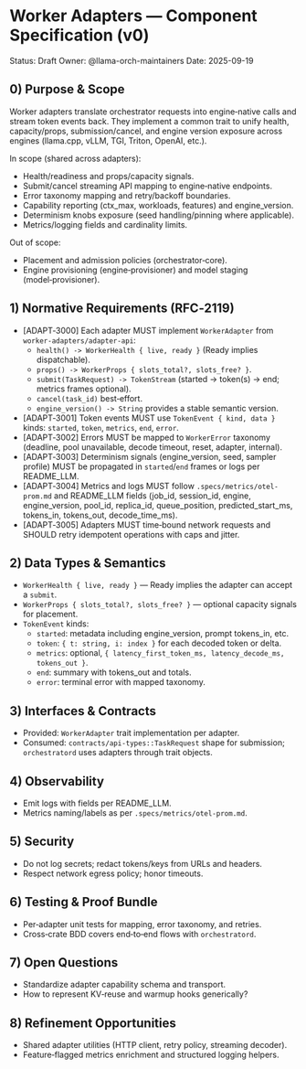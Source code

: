 # Worker Adapters — Component Specification (v0)

Status: Draft
Owner: @llama-orch-maintainers
Date: 2025-09-19

## 0) Purpose & Scope

Worker adapters translate orchestrator requests into engine‑native calls and stream token events back. They implement a common trait to unify health, capacity/props, submission/cancel, and engine version exposure across engines (llama.cpp, vLLM, TGI, Triton, OpenAI, etc.).

In scope (shared across adapters):
- Health/readiness and props/capacity signals.
- Submit/cancel streaming API mapping to engine‑native endpoints.
- Error taxonomy mapping and retry/backoff boundaries.
- Capability reporting (ctx_max, workloads, features) and engine_version.
- Determinism knobs exposure (seed handling/pinning where applicable).
- Metrics/logging fields and cardinality limits.

Out of scope:
- Placement and admission policies (orchestrator‑core).
- Engine provisioning (engine‑provisioner) and model staging (model‑provisioner).

## 1) Normative Requirements (RFC‑2119)

- [ADAPT‑3000] Each adapter MUST implement `WorkerAdapter` from `worker-adapters/adapter-api`:
  - `health() -> WorkerHealth { live, ready }` (Ready implies dispatchable).
  - `props() -> WorkerProps { slots_total?, slots_free? }`.
  - `submit(TaskRequest) -> TokenStream` (started → token(s) → end; metrics frames optional).
  - `cancel(task_id)` best‑effort.
  - `engine_version() -> String` provides a stable semantic version.
- [ADAPT‑3001] Token events MUST use `TokenEvent { kind, data }` kinds: `started`, `token`, `metrics`, `end`, `error`.
- [ADAPT‑3002] Errors MUST be mapped to `WorkerError` taxonomy (deadline, pool unavailable, decode timeout, reset, adapter, internal).
- [ADAPT‑3003] Determinism signals (engine_version, seed, sampler profile) MUST be propagated in `started`/`end` frames or logs per README_LLM.
- [ADAPT‑3004] Metrics and logs MUST follow `.specs/metrics/otel-prom.md` and README_LLM fields (job_id, session_id, engine, engine_version, pool_id, replica_id, queue_position, predicted_start_ms, tokens_in, tokens_out, decode_time_ms).
- [ADAPT‑3005] Adapters MUST time‑bound network requests and SHOULD retry idempotent operations with caps and jitter.

## 2) Data Types & Semantics

- `WorkerHealth { live, ready }` — Ready implies the adapter can accept a `submit`.
- `WorkerProps { slots_total?, slots_free? }` — optional capacity signals for placement.
- `TokenEvent` kinds:
  - `started`: metadata including engine_version, prompt tokens_in, etc.
  - `token`: `{ t: string, i: index }` for each decoded token or delta.
  - `metrics`: optional, `{ latency_first_token_ms, latency_decode_ms, tokens_out }`.
  - `end`: summary with tokens_out and totals.
  - `error`: terminal error with mapped taxonomy.

## 3) Interfaces & Contracts

- Provided: `WorkerAdapter` trait implementation per adapter.
- Consumed: `contracts/api-types::TaskRequest` shape for submission; `orchestratord` uses adapters through trait objects.

## 4) Observability

- Emit logs with fields per README_LLM.
- Metrics naming/labels as per `.specs/metrics/otel-prom.md`.

## 5) Security

- Do not log secrets; redact tokens/keys from URLs and headers.
- Respect network egress policy; honor timeouts.

## 6) Testing & Proof Bundle

- Per‑adapter unit tests for mapping, error taxonomy, and retries.
- Cross‑crate BDD covers end‑to‑end flows with `orchestratord`.

## 7) Open Questions

- Standardize adapter capability schema and transport.
- How to represent KV‑reuse and warmup hooks generically?

## 8) Refinement Opportunities

- Shared adapter utilities (HTTP client, retry policy, streaming decoder).
- Feature‑flagged metrics enrichment and structured logging helpers.

